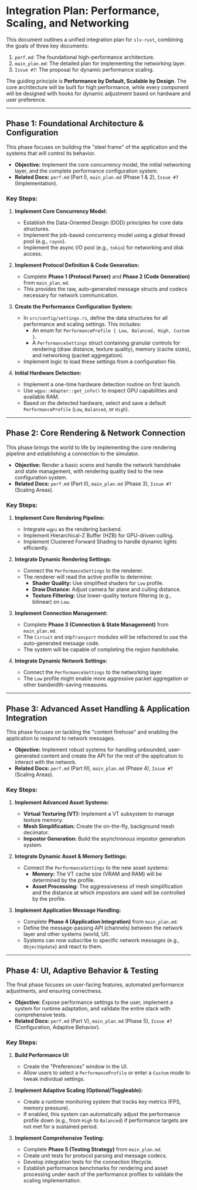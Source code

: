 # Integration Plan: Performance, Scaling, and Networking

This document outlines a unified integration plan for `slv-rust`, combining the goals of three key documents:
1.  `perf.md`: The foundational high-performance architecture.
2.  `main_plan.md`: The detailed plan for implementing the networking layer.
3.  `Issue #7`: The proposal for dynamic performance scaling.

The guiding principle is **Performance by Default, Scalable by Design**. The core architecture will be built for high performance, while every component will be designed with hooks for dynamic adjustment based on hardware and user preference.

---

## Phase 1: Foundational Architecture & Configuration

This phase focuses on building the "steel frame" of the application and the systems that will control its behavior.

*   **Objective:** Implement the core concurrency model, the initial networking layer, and the complete performance configuration system.
*   **Related Docs:** `perf.md` (Part I), `main_plan.md` (Phase 1 & 2), `Issue #7` (Implementation).

### **Key Steps:**

1.  **Implement Core Concurrency Model:**
    *   Establish the Data-Oriented Design (DOD) principles for core data structures.
    *   Implement the job-based concurrency model using a global thread pool (e.g., `rayon`).
    *   Implement the async I/O pool (e.g., `tokio`) for networking and disk access.

2.  **Implement Protocol Definition & Code Generation:**
    *   Complete **Phase 1 (Protocol Parser)** and **Phase 2 (Code Generation)** from `main_plan.md`.
    *   This provides the raw, auto-generated message structs and codecs necessary for network communication.

3.  **Create the Performance Configuration System:**
    *   In `src/config/settings.rs`, define the data structures for all performance and scaling settings. This includes:
        *   An enum for `PerformanceProfile { Low, Balanced, High, Custom }`.
        *   A `PerformanceSettings` struct containing granular controls for rendering (draw distance, texture quality), memory (cache sizes), and networking (packet aggregation).
    *   Implement logic to load these settings from a configuration file.

4.  **Initial Hardware Detection:**
    *   Implement a one-time hardware detection routine on first launch.
    *   Use `wgpu::Adapter::get_info()` to inspect GPU capabilities and available RAM.
    *   Based on the detected hardware, select and save a default `PerformanceProfile` (`Low`, `Balanced`, or `High`).

---

## Phase 2: Core Rendering & Network Connection

This phase brings the world to life by implementing the core rendering pipeline and establishing a connection to the simulator.

*   **Objective:** Render a basic scene and handle the network handshake and state management, with rendering quality tied to the new configuration system.
*   **Related Docs:** `perf.md` (Part II), `main_plan.md` (Phase 3), `Issue #7` (Scaling Areas).

### **Key Steps:**

1.  **Implement Core Rendering Pipeline:**
    *   Integrate `wgpu` as the rendering backend.
    *   Implement Hierarchical-Z Buffer (HZB) for GPU-driven culling.
    *   Implement Clustered Forward Shading to handle dynamic lights efficiently.

2.  **Integrate Dynamic Rendering Settings:**
    *   Connect the `PerformanceSettings` to the renderer.
    *   The renderer will read the active profile to determine:
        *   **Shader Quality:** Use simplified shaders for `Low` profile.
        *   **Draw Distance:** Adjust camera far plane and culling distance.
        *   **Texture Filtering:** Use lower-quality texture filtering (e.g., bilinear) on `Low`.

3.  **Implement Connection Management:**
    *   Complete **Phase 3 (Connection & State Management)** from `main_plan.md`.
    *   The `Circuit` and `UdpTransport` modules will be refactored to use the auto-generated message code.
    *   The system will be capable of completing the region handshake.

4.  **Integrate Dynamic Network Settings:**
    *   Connect the `PerformanceSettings` to the networking layer.
    *   The `Low` profile might enable more aggressive packet aggregation or other bandwidth-saving measures.

---

## Phase 3: Advanced Asset Handling & Application Integration

This phase focuses on tackling the "content firehose" and enabling the application to respond to network messages.

*   **Objective:** Implement robust systems for handling unbounded, user-generated content and create the API for the rest of the application to interact with the network.
*   **Related Docs:** `perf.md` (Part III), `main_plan.md` (Phase 4), `Issue #7` (Scaling Areas).

### **Key Steps:**

1.  **Implement Advanced Asset Systems:**
    *   **Virtual Texturing (VT):** Implement a VT subsystem to manage texture memory.
    *   **Mesh Simplification:** Create the on-the-fly, background mesh decimator.
    *   **Impostor Generation:** Build the asynchronous impostor generation system.

2.  **Integrate Dynamic Asset & Memory Settings:**
    *   Connect the `PerformanceSettings` to the new asset systems:
        *   **Memory:** The VT cache size (VRAM and RAM) will be determined by the profile.
        *   **Asset Processing:** The aggressiveness of mesh simplification and the distance at which impostors are used will be controlled by the profile.

3.  **Implement Application Message Handling:**
    *   Complete **Phase 4 (Application Integration)** from `main_plan.md`.
    *   Define the message-passing API (channels) between the network layer and other systems (world, UI).
    *   Systems can now subscribe to specific network messages (e.g., `ObjectUpdate`) and react to them.

---

## Phase 4: UI, Adaptive Behavior & Testing

The final phase focuses on user-facing features, automated performance adjustments, and ensuring correctness.

*   **Objective:** Expose performance settings to the user, implement a system for runtime adaptation, and validate the entire stack with comprehensive tests.
*   **Related Docs:** `perf.md` (Part V), `main_plan.md` (Phase 5), `Issue #7` (Configuration, Adaptive Behavior).

### **Key Steps:**

1.  **Build Performance UI:**
    *   Create the "Preferences" window in the UI.
    *   Allow users to select a `PerformanceProfile` or enter a `Custom` mode to tweak individual settings.

2.  **Implement Adaptive Scaling (Optional/Toggleable):**
    *   Create a runtime monitoring system that tracks key metrics (FPS, memory pressure).
    *   If enabled, this system can automatically adjust the performance profile down (e.g., from `High` to `Balanced`) if performance targets are not met for a sustained period.

3.  **Implement Comprehensive Testing:**
    *   Complete **Phase 5 (Testing Strategy)** from `main_plan.md`.
    *   Create unit tests for protocol parsing and message codecs.
    *   Develop integration tests for the connection lifecycle.
    *   Establish performance benchmarks for rendering and asset processing under each of the performance profiles to validate the scaling implementation.
